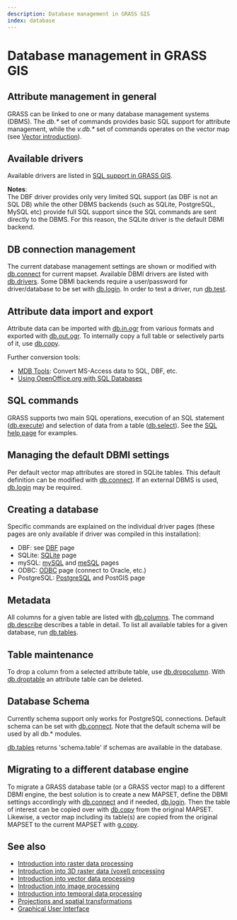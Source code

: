```yaml
---
description: Database management in GRASS GIS
index: database
---
```


# Database management in GRASS GIS

## Attribute management in general

GRASS can be linked to one or many database management systems (DBMS).
The *db.\** set of commands provides basic SQL support for attribute
management, while the *v.db.\** set of commands operates on the vector
map (see [Vector introduction](vectorintro.md)).

## Available drivers

Available drivers are listed in [SQL support in GRASS GIS](sql.md).

**Notes**:  
The DBF driver provides only very limited SQL support (as DBF is not an
SQL DB) while the other DBMS backends (such as SQLite, PostgreSQL, MySQL
etc) provide full SQL support since the SQL commands are sent directly
to the DBMS. For this reason, the SQLite driver is the default DBMI
backend.

## DB connection management

The current database management settings are shown or modified with
[db.connect](db.connect.md) for current mapset. Available DBMI drivers
are listed with [db.drivers](db.drivers.md). Some DBMI backends require
a user/password for driver/database to be set with
[db.login](db.login.md). In order to test a driver, run
[db.test](db.test.md).

## Attribute data import and export

Attribute data can be imported with [db.in.ogr](db.in.ogr.md) from
various formats and exported with [db.out.ogr](db.out.ogr.md). To
internally copy a full table or selectively parts of it, use
[db.copy](db.copy.md).

Further conversion tools:

- [MDB Tools](https://github.com/mdbtools/mdbtools): Convert MS-Access
  data to SQL, DBF, etc.
- [Using OpenOffice.org with SQL
  Databases](https://grasswiki.osgeo.org/wiki/Openoffice.org_with_SQL_Databases)

## SQL commands

GRASS supports two main SQL operations, execution of an SQL statement
([db.execute](db.execute.md)) and selection of data from a table
([db.select](db.select.md)). See the [SQL help page](sql.md) for
examples.

## Managing the default DBMI settings

Per default vector map attributes are stored in SQLite tables. This
default definition can be modified with [db.connect](db.connect.md). If
an external DBMS is used, [db.login](db.login.md) may be required.

## Creating a database

Specific commands are explained on the individual driver pages (these
pages are only available if driver was compiled in this installation):

- DBF: see [DBF](grass-dbf.md) page
- SQLite: [SQLite](grass-sqlite.md) page
- mySQL: [mySQL](grass-mysql.md) and [meSQL](grass-mesql.md) pages
- ODBC: [ODBC](grass-odbc.md) page (connect to Oracle, etc.)
- PostgreSQL: [PostgreSQL](grass-pg.md) and PostGIS page

## Metadata

All columns for a given table are listed with
[db.columns](db.columns.md). The command [db.describe](db.describe.md)
describes a table in detail. To list all available tables for a given
database, run [db.tables](db.tables.md).

## Table maintenance

To drop a column from a selected attribute table, use
[db.dropcolumn](db.dropcolumn.md). With [db.droptable](db.droptable.md)
an attribute table can be deleted.

## Database Schema

Currently schema support only works for PostgreSQL connections. Default
schema can be set with [db.connect](db.connect.md). Note that the
default schema will be used by all db.\* modules.

[db.tables](db.tables.md) returns 'schema.table' if schemas are
available in the database.

## Migrating to a different database engine

To migrate a GRASS database table (or a GRASS vector map) to a different
DBMI engine, the best solution is to create a new MAPSET, define the
DBMI settings accordingly with [db.connect](db.connect.md) and if
needed, [db.login](db.login.md). Then the table of interest can be
copied over with [db.copy](db.copy.md) from the original MAPSET.
Likewise, a vector map including its table(s) are copied from the
original MAPSET to the current MAPSET with [g.copy](g.copy.md).

## See also

- [Introduction into raster data processing](rasterintro.md)
- [Introduction into 3D raster data (voxel)
  processing](raster3dintro.md)
- [Introduction into vector data processing](vectorintro.md)
- [Introduction into image processing](imageryintro.md)
- [Introduction into temporal data processing](temporalintro.md)
- [Projections and spatial transformations](projectionintro.md)
- [Graphical User Interface](wxguiintro.md)
